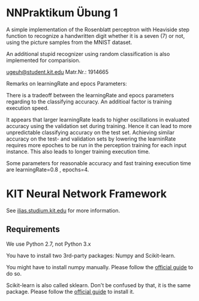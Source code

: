 # NNPraktikum Übung 1
A simple implementation of the Rosenblatt perceptron with Heaviside step function to recognize a handwritten digit
whether it is a seven (7) or not, using the picture samples from the MNIST dataset.

An additional stupid recognizer using random classification is also implemented for comparision.

ugeuh@student.kit.edu
Matr.Nr.: 1914665

Remarks on learningRate and epocs Parameters:

There is a tradeoff between the learningRate and epocs parameters regarding to the classifying accuracy. An additioal factor is training execution speed.

It appears that larger learningRate leads to higher oscillations in evaluated accuracy using the validation set during training. Hence it can lead to more unpredictable classifying accuracy on the test set. Achieving similar accuracy on the test- and validation sets by lowering the learninRate requires more epoches to be run in the perception training for each input instance. This also leads to longer training execution time. 

Some parameters for reasonable accuracy and fast training execution time are learningRate=0.8 , epochs=4.

# KIT Neural Network Framework

See [ilias.studium.kit.edu](https://ilias.studium.kit.edu/goto_produktiv_crs_413999.html)
for more information.

## Requirements

We use Python 2.7, not Python 3.x

You have to install two 3rd-party packages: Numpy and Scikit-learn.

You might have to install numpy manually. Please follow the
[official guide](http://docs.scipy.org/doc/numpy/user/install.html) to do so.

Scikit-learn is also called sklearn. Don't be confused by that, it is the same
package. Please follow the
[official guide](http://scikit-learn.org/stable/install.html) to
install it.
